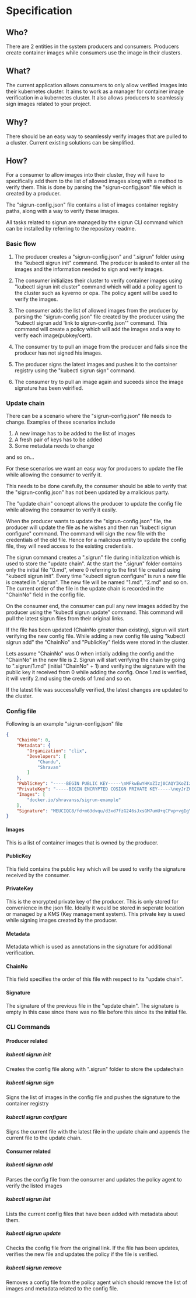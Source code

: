 # Specification

## Who?
There are 2 entities in the system producers and consumers. Producers create container images while consumers use
the image in their clusters.

## What?
The current application allows consumers to only allow verified images into their kubernetes cluster.
It aims to work as a manager for container image verification in a kubernetes cluster.
It also allows producers to seamlessly sign images related to your project.

## Why?
There should be an easy way to seamlessly verify images that are pulled to a cluster.
Current existing solutions can be simplified.

## How?
For a consumer to allow images into their cluster, they will have to specifically add them to the list of allowed images along with 
a method to verify them. This is done by parsing the "sigrun-config.json" file which is created 
by a producer. 

The "sigrun-config.json" file contains a list of images container registry paths,
along with a way to verify these images.

All tasks related to sigrun are managed by the sigrun CLI command which can be installed by referring to the
repository readme.

### Basic flow

1. The producer creates a "sigrun-config.json" and ".sigrun" folder using the "kubectl sigrun init"
command. The producer is asked to enter all the images and the information needed to sign and verify images.

2. The consumer initializes their cluster to verify container images using "kubectl sigrun init cluster"
command which will add a policy agent to the cluster such as kyverno or opa. The policy agent will be used to verify the images.

3. The consumer adds the list of allowed images from the producer by parsing the "sigrun-config.json"
file created by the producer using the "kubectl sigrun add 'link to sigrun-config.json'" command.
This command will create a policy which will add the images and a way to verify each image(pubkey/cert).

4. The consumer try to pull an image from the producer and fails since the producer has not signed his images.

5. The producer signs the latest images and pushes it to the container registry using the
"kubectl sigrun sign" command.

6. The consumer try to pull an image again and suceeds since the image signature has been veirified.

### Update chain

There can be a scenario where the "sigrun-config.json" file needs to change. Examples of these scenarios include
1. A new image has to be added to the list of images
2. A fresh pair of keys has to be added
3. Some metadata needs to change

and so on...

For these scenarios we want an easy way for producers to update the file while 
allowing the consumer to verify it.

This needs to be done carefully, the consumer should be able to verify that the "sigrun-config.json" has not been updated by a malicious party.

The "update chain" concept allows the producer to update the config file while allowing the consumer to verify it easily.

When the producer wants to update the "sigrun-config.json" file,
the producer will update the file as he wishes and then run "kubectl sigrun configure" command.
The command will sign the new file with the credentials of the old file. Hence for a malicious entity to 
update the config file, they will need access to the existing credentials.

The sigrun command creates a ".sigrun" file during initialization which is used to store the "update chain".
At the start the ".sigrun" folder contains only the initial file "0.md", where 0 referring to the first file
created using "kubectl sigrun init". Every time "kubectl sigrun configure" is run a new file is created in ".sigrun".
The new file will be named "1.md", "2.md" and so on. The current order of the file in the update chain is
recorded in the "ChainNo" field in the config file.

On the consumer end, the consumer can pull any new images added by the producer using the "kubectl sigrun update"
command. This command will pull the latest sigrun files from their original links. 

If the file has been updated (ChainNo greater than existing), sigrun will start verifying the new config file.
While adding a new config file using "kubectl sigrun add" the "ChainNo" and "PublicKey" fields 
were stored in the cluster. 

Lets assume "ChainNo" was 0 when intially adding the config and the "ChainNo" in the new file is 2.
Sigrun will start verifying the chain by going to ".sigrun/1.md" (initial "ChainNo" + 1) and 
verifying the signature with the public key it received from 0 while adding the config. Once 1.md is verified,
it will verify 2.md using the creds of 1.md and so on.

If the latest file was successfully verified, the latest changes are updated to the cluster.


### Config file

Following is an example "sigrun-config.json" file
```json
{
	"ChainNo": 0,
	"Metadata": {
		"Organization": "clix",
		"Developers": [
			"Chandu",
			"Shravan"
		]
	},
	"PublicKey": "-----BEGIN PUBLIC KEY-----\nMFkwEwYHKoZIzj0CAQYIKoZIzj0DAQcDQgAEGB7Vpxn4ioyOmMZo65D+k9uY3tW6\n0BvffR1JBZXjRR3jap1T8uDxP6XEJcLBECbzNPZl1ZVYET85qJVMBeXu2A==\n-----END PUBLIC KEY-----\n",
	"PrivateKey": "-----BEGIN ENCRYPTED COSIGN PRIVATE KEY-----\neyJrZGYiOnsibmFtZSI6InNjcnlwdCIsInBhcmFtcyI6eyJOIjozMjc2OCwiciI6\nOCwicCI6MX0sInNhbHQiOiJPUDFwUnNYYmNDeWNaUnVpOWRjZUMxQVhqakh1UmVr\nNWlPZFp1WHNScHdFPSJ9LCJjaXBoZXIiOnsibmFtZSI6Im5hY2wvc2VjcmV0Ym94\nIiwibm9uY2UiOiJGNzk3WFJscHU4a0JDOGVyK3R5TkppWldxemEvZ3ZlcSJ9LCJj\naXBoZXJ0ZXh0IjoickF6TzdtT2lkYUhNdTlDd0VkclpSNmtYYmtzclRZQTJadzRv\nWmIwam9QRkxrd3FPSi9XZEk2Z1hKMVJBL3lGaVJKbW5US2s4MUhyK1lvTzRPamlj\neE40UncvTGErQWpURSs2bTZFVVFrbGFjNlduQzJjWlhRUUVpdVV4MGsrWTZOMGFL\nWEF1VXZUenE3aFRnWVM1dk94U1NEcG1objV2RERUQWpVZVZpNkpBL3JCRXQ2T3RX\nckhDQlNRYm01K2t5VnJ1bldCZDQxM09lL0E9PSJ9\n-----END ENCRYPTED COSIGN PRIVATE KEY-----\n",
	"Images": [
		"docker.io/shravanss/sigrun-example"
	],
	"Signature": "MEUCIQC8/fd+m63dvqu/d3xd7fzG246sJxsGM7umU+qCPvp+vgIgYU+sfdJccqRShHi1uQoRR8eyOa2rutBsBr6PVZiWHy4="
}

```
#### Images
This is a list of container images that is owned by the producer.

#### PublicKey
This field contains the public key which will be used to verify the signature received by the consumer.

#### PrivateKey
This is the encrypted private key of the producer. This is only stored for convenience in the json file.
Ideally it would be stored in seperate location or managed by a KMS (Key management system).
This private key is used while signing images created by the producer.

#### Metadata
Metadata which is used as annotations in the signature for additional verification.

#### ChainNo
This field specifies the order of this file with respect to its "update chain".

#### Signature
The signature of the previous file in the "update chain". The signature is empty in this case since there was no file
before this since its the initial file.

### CLI Commands

#### Producer related

##### kubectl sigrun init
Creates the config file along with ".sigrun" folder to store
the updatechain

##### kubectl sigrun sign
Signs the list of images in the config file and pushes the signature to the container registry

##### kubectl sigrun configure
Signs the current file with the latest file in the update chain and appends the current file to the update chain. 

#### Consumer related

##### kubectl sigrun add
Parses the config file from the consumer and updates the policy agent to verify the listed images

##### kubectl sigrun list
Lists the current config files that have been added with metadata about them.

##### kubectl sigrun update
Checks the config file from the original link. If the file has been updates, verifies the new file and updates the policy if
the file is verified.

##### kubectl sigrun remove
Removes a config file from the policy agent which should remove the list of images and metadata related to the config file.